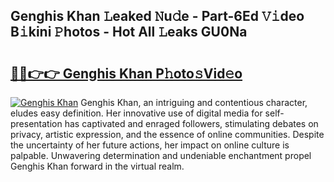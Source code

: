 ## Genghis Khan 𝙻eaked 𝙽u𝚍e - Part-6Ed 𝚅𝚒deo B𝚒kini 𝙿hotos - Hot All 𝙻eaks GU0Na

# <h2><a href="http://ld6s4a.urlbe.top/?page=Genghis+Khan">🔗🔗👉👉 Genghis Khan P𝚑oto𝚜Vid𝚎o</a></h2>

[![Genghis Khan](https://i.imgur.com/eBuTRDB.gif)](http://ld6s4a.urlbe.top/?page=Genghis+Khan)
Genghis Khan, an intriguing and contentious character, eludes easy definition. Her innovative use of digital media for self-presentation has captivated and enraged followers, stimulating debates on privacy, artistic expression, and the essence of online communities. Despite the uncertainty of her future actions, her impact on online culture is palpable. Unwavering determination and undeniable enchantment propel Genghis Khan forward in the virtual realm.
